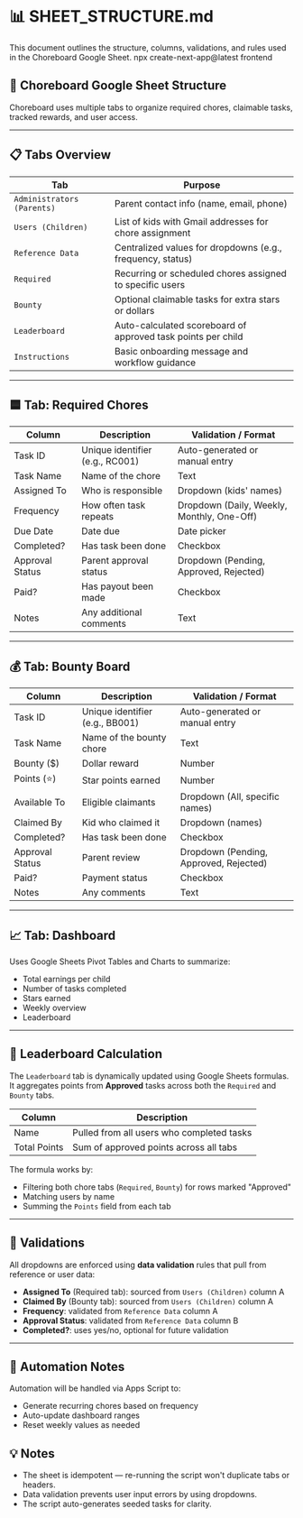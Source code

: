 # 📊 SHEET_STRUCTURE.md

This document outlines the structure, columns, validations, and rules used in the Choreboard Google Sheet.
npx create-next-app@latest frontend
## 🧾 Choreboard Google Sheet Structure

Choreboard uses multiple tabs to organize required chores, claimable tasks, tracked rewards, and user access.

---
## 📋 Tabs Overview

| Tab                     | Purpose                                                                 |
|-------------------------|-------------------------------------------------------------------------|
| `Administrators (Parents)` | Parent contact info (name, email, phone)                              |
| `Users (Children)`      | List of kids with Gmail addresses for chore assignment                 |
| `Reference Data`        | Centralized values for dropdowns (e.g., frequency, status)             |
| `Required`              | Recurring or scheduled chores assigned to specific users               |
| `Bounty`                | Optional claimable tasks for extra stars or dollars                    |
| `Leaderboard`           | Auto-calculated scoreboard of approved task points per child          |
| `Instructions`          | Basic onboarding message and workflow guidance                        |

---

## 🟦 Tab: Required Chores

| Column          | Description                                  | Validation / Format                           |
|------------------|----------------------------------------------|------------------------------------------------|
| Task ID         | Unique identifier (e.g., RC001)              | Auto-generated or manual entry                |
| Task Name       | Name of the chore                            | Text                                          |
| Assigned To     | Who is responsible                           | Dropdown (kids' names)                        |
| Frequency       | How often task repeats                       | Dropdown (Daily, Weekly, Monthly, One-Off)    |
| Due Date        | Date due                                     | Date picker                                   |
| Completed?      | Has task been done                           | Checkbox                                      |
| Approval Status | Parent approval status                       | Dropdown (Pending, Approved, Rejected)        |
| Paid?           | Has payout been made                         | Checkbox                                      |
| Notes           | Any additional comments                      | Text                                          |

---

## 💰 Tab: Bounty Board

| Column          | Description                                  | Validation / Format                           |
|------------------|----------------------------------------------|------------------------------------------------|
| Task ID         | Unique identifier (e.g., BB001)              | Auto-generated or manual entry                |
| Task Name       | Name of the bounty chore                     | Text                                          |
| Bounty ($)      | Dollar reward                                | Number                                        |
| Points (⭐)      | Star points earned                           | Number                                        |
| Available To    | Eligible claimants                           | Dropdown (All, specific names)                |
| Claimed By      | Kid who claimed it                           | Dropdown (names)                              |
| Completed?      | Has task been done                           | Checkbox                                      |
| Approval Status | Parent review                                | Dropdown (Pending, Approved, Rejected)        |
| Paid?           | Payment status                               | Checkbox                                      |
| Notes           | Any comments                                 | Text                                          |

---

## 📈 Tab: Dashboard

Uses Google Sheets Pivot Tables and Charts to summarize:

- Total earnings per child
- Number of tasks completed
- Stars earned
- Weekly overview
- Leaderboard

---
## 🧮 Leaderboard Calculation

The `Leaderboard` tab is dynamically updated using Google Sheets formulas.  
It aggregates points from **Approved** tasks across both the `Required` and `Bounty` tabs.

| Column | Description                                 |
|--------|---------------------------------------------|
| Name   | Pulled from all users who completed tasks   |
| Total Points | Sum of approved points across all tabs |

The formula works by:
- Filtering both chore tabs (`Required`, `Bounty`) for rows marked "Approved"
- Matching users by name
- Summing the `Points` field from each tab

---

## 🔁 Validations

All dropdowns are enforced using **data validation** rules that pull from reference or user data:

- **Assigned To** (Required tab): sourced from `Users (Children)` column A  
- **Claimed By** (Bounty tab): sourced from `Users (Children)` column A  
- **Frequency**: validated from `Reference Data` column A  
- **Approval Status**: validated from `Reference Data` column B  
- **Completed?**: uses yes/no, optional for future validation

---

## 🔁 Automation Notes

Automation will be handled via Apps Script to:
- Generate recurring chores based on frequency
- Auto-update dashboard ranges
- Reset weekly values as needed

## 💡 Notes

- The sheet is idempotent — re-running the script won't duplicate tabs or headers.
- Data validation prevents user input errors by using dropdowns.
- The script auto-generates seeded tasks for clarity.
